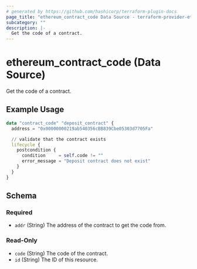 ```yaml
---
# generated by https://github.com/hashicorp/terraform-plugin-docs
page_title: "ethereum_contract_code Data Source - terraform-provider-ethereum"
subcategory: ""
description: |-
  Get the code of a contract.
---
```


# ethereum_contract_code (Data Source)

Get the code of a contract.

## Example Usage

```terraform
data "contract_code" "deposit_contract" {
  address = "0x00000000219ab540356cBB839Cbe05303d7705Fa"

  // validate that the contract exists
  lifecycle {
    postcondition {
      condition     = self.code != ""
      error_message = "Deposit contract does not exist"
    }
  }
}
```

<!-- schema generated by tfplugindocs -->
## Schema

### Required

- `addr` (String) The address of the contract to get the code from.

### Read-Only

- `code` (String) The code of the contract.
- `id` (String) The ID of this resource.
